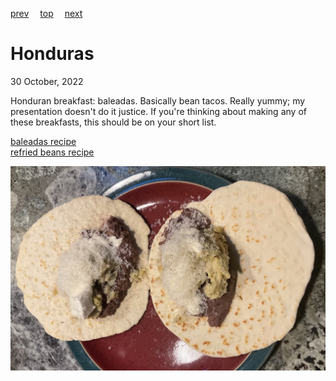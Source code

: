 [prev](haiti.md)&emsp;
[top](../index.md)&emsp;
[next](hungary.md)
# Honduras
30 October, 2022


Honduran breakfast: baleadas. Basically bean tacos. Really yummy; my
presentation doesn't do it justice. If you're thinking about making
any of these breakfasts, this should be on your short list.

[baleadas recipe](https://www.curiouscuisiniere.com/honduran-baleadas/)<br>
[refried beans recipe](https://www.onehappyhousewife.com/authentic-refried-beans/)

![breakfast](images/honduras.jpeg)
